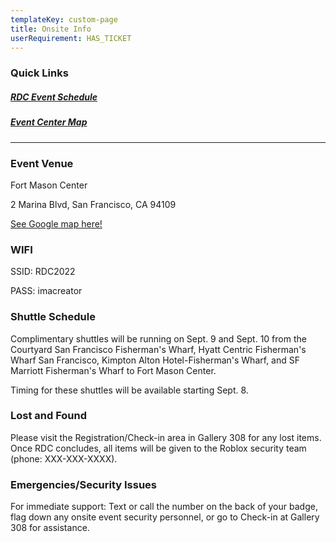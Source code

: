 ```yaml
---
templateKey: custom-page
title: Onsite Info
userRequirement: HAS_TICKET
---
```

### Quick Links

##### <a href="https://rdc22.fnvirtual.app/a/schedule/" target="_blank">RDC Event Schedule</a>

##### <a href="https://rdc22.fnvirtual.app/map/" target="_blank">Event Center Map</a>

- - -

### Event Venue 

Fort Mason Center

2 Marina Blvd, San Francisco, CA 94109

[See Google map here!](https://goo.gl/maps/mZda6yJsYYNsAwea6)

### **WIFI**

SSID: RDC2022

PASS: imacreator

### **Shuttle Schedule**

Complimentary shuttles will be running on Sept. 9 and Sept. 10 from the Courtyard San Francisco Fisherman's Wharf, Hyatt Centric Fisherman's Wharf San Francisco, Kimpton Alton Hotel-Fisherman's Wharf, and SF Marriott Fisherman's Wharf to Fort Mason Center. 

Timing for these shuttles will be available starting Sept. 8. 

### **Lost and Found**

Please visit the Registration/Check-in area in Gallery 308 for any lost items. Once RDC concludes, all items will be given to the Roblox security team (phone: XXX-XXX-XXXX).

### **Emergencies/Security Issues**

For immediate support: Text or call the number on the back of your badge, flag down any onsite event security personnel, or go to Check-in at Gallery 308 for assistance.

<br> <br>